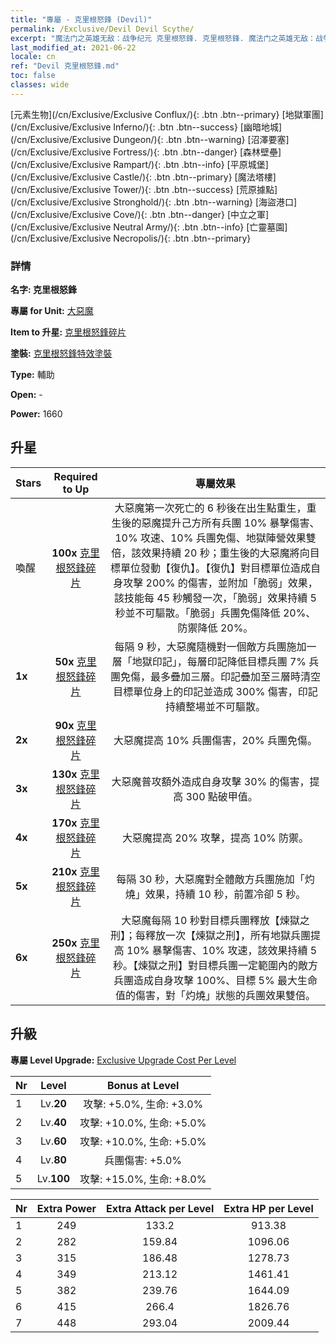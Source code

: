 ```yaml
---
title: "專屬 - 克里根怒鋒 (Devil)"
permalink: /Exclusive/Devil Devil Scythe/
excerpt: "魔法门之英雄无敌：战争纪元 克里根怒鋒. 克里根怒鋒. 魔法门之英雄无敌：战争纪元 專屬 克里根怒鋒. 大惡魔 專屬."
last_modified_at: 2021-06-22
locale: cn
ref: "Devil 克里根怒鋒.md"
toc: false
classes: wide
---
```

 [元素生物](/cn/Exclusive/Exclusive Conflux/){: .btn .btn--primary} [地獄軍團](/cn/Exclusive/Exclusive Inferno/){: .btn .btn--success} [幽暗地城](/cn/Exclusive/Exclusive Dungeon/){: .btn .btn--warning} [沼澤要塞](/cn/Exclusive/Exclusive Fortress/){: .btn .btn--danger} [森林壁壘](/cn/Exclusive/Exclusive Rampart/){: .btn .btn--info} [平原城堡](/cn/Exclusive/Exclusive Castle/){: .btn .btn--primary} [魔法塔樓](/cn/Exclusive/Exclusive Tower/){: .btn .btn--success} [荒原據點](/cn/Exclusive/Exclusive Stronghold/){: .btn .btn--warning} [海盜港口](/cn/Exclusive/Exclusive Cove/){: .btn .btn--danger} [中立之軍](/cn/Exclusive/Exclusive Neutral Army/){: .btn .btn--info} [亡靈墓園](/cn/Exclusive/Exclusive Necropolis/){: .btn .btn--primary} 

### 詳情
 **名字: 克里根怒鋒** 

 **專屬 for Unit:** [大惡魔](/cn/units/Devil/) 

 **Item to 升星:** [克里根怒鋒碎片](/cn/Items/con_984/)

 **塗裝:** [克里根怒鋒特效塗裝](/cn/Items/con_652/)

 **Type:** 輔助

 **Open:** -

 **Power:** 1660

## 升星

  |     Stars    |  Required to Up | 專屬效果 |
  |:-------------|:---------------:|:---------------:|
  |  喚醒  | **100x** [克里根怒鋒碎片](/cn/Items/con_984/) | 大惡魔第一次死亡的 6 秒後在出生點重生，重生後的惡魔提升己方所有兵團 10% 暴擊傷害、10% 攻速、10% 兵團免傷、地獄陣營效果雙倍，該效果持續 20 秒；重生後的大惡魔將向目標單位發動【復仇】。【復仇】對目標單位造成自身攻擊 200% 的傷害，並附加「脆弱」效果，該技能每 45 秒觸發一次，「脆弱」效果持續 5 秒並不可驅散。「脆弱」兵團免傷降低 20%、防禦降低 20%。 |
  | **1x** <i class="fas fa-star"/> | **50x** [克里根怒鋒碎片](/cn/Items/con_984/) | 每隔 9 秒，大惡魔隨機對一個敵方兵團施加一層「地獄印記」，每層印記降低目標兵團 7% 兵團免傷，最多疊加三層。印記疊加至三層時清空目標單位身上的印記並造成 300% 傷害，印記持續整場並不可驅散。 |
  | **2x** <i class="fas fa-star"/> | **90x** [克里根怒鋒碎片](/cn/Items/con_984/) | 大惡魔提高 10% 兵團傷害，20% 兵團免傷。 |
  | **3x** <i class="fas fa-star"/> | **130x** [克里根怒鋒碎片](/cn/Items/con_984/) | 大惡魔普攻額外造成自身攻擊 30% 的傷害，提高 300 點破甲值。 |
  | **4x** <i class="fas fa-star"/> | **170x** [克里根怒鋒碎片](/cn/Items/con_984/) | 大惡魔提高 20% 攻擊，提高 10% 防禦。 |
  | **5x** <i class="fas fa-star"/> | **210x** [克里根怒鋒碎片](/cn/Items/con_984/) | 每隔 30 秒，大惡魔對全體敵方兵團施加「灼燒」效果，持續 10 秒，前置冷卻 5 秒。 |
  | **6x** <i class="fas fa-star"/> | **250x** [克里根怒鋒碎片](/cn/Items/con_984/) | 大惡魔每隔 10 秒對目標兵團釋放【煉獄之刑】；每釋放一次【煉獄之刑】，所有地獄兵團提高 10% 暴擊傷害、10% 攻速，該效果持續 5 秒。【煉獄之刑】對目標兵團一定範圍內的敵方兵團造成自身攻擊 100%、目標 5% 最大生命值的傷害，對「灼燒」狀態的兵團效果雙倍。 |


## 升級
 **專屬 Level Upgrade:** [Exclusive Upgrade Cost Per Level](/Exclusive/ExclusiveUpgradeCostPerLevel/)

  |  Nr  |   Level  | Bonus at Level |
  |:-----|:--------:|:--------------:|
  | 1 | Lv.**20** | 攻擊: +5.0%, 生命: +3.0% |
  | 2 | Lv.**40** | 攻擊: +10.0%, 生命: +5.0% |
  | 3 | Lv.**60** | 攻擊: +10.0%, 生命: +5.0% |
  | 4 | Lv.**80** | 兵團傷害: +5.0% |
  | 5 | Lv.**100** | 攻擊: +15.0%, 生命: +8.0% |


  |  Nr  |  Extra Power | Extra Attack per Level | Extra HP per Level |
  |:-----|:--------:|:--------:|:--------:|
  | 1 | 249 | 133.2 | 913.38 |
  | 2 | 282 | 159.84 | 1096.06 |
  | 3 | 315 | 186.48 | 1278.73 |
  | 4 | 349 | 213.12 | 1461.41 |
  | 5 | 382 | 239.76 | 1644.09 |
  | 6 | 415 | 266.4 | 1826.76 |
  | 7 | 448 | 293.04 | 2009.44 |



